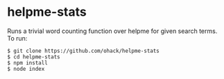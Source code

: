 # helpme-stats

Runs a trivial word counting function over helpme for given search terms. To run:

```
$ git clone https://github.com/ohack/helpme-stats
$ cd helpme-stats
$ npm install
$ node index
```